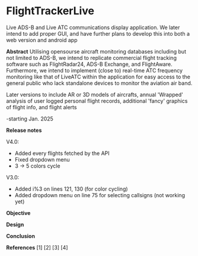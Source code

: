 # FlightTrackerLive
Live ADS-B and Live ATC communications display application.
We later intend to add proper GUI, and have further plans to develop this into both a web version and android app

**Abstract**
Utilising opensourse aircraft monitoring databases including but not limited to ADS-B, we intend to replicate commercial flight tracking software such as FlightRadar24, ADS-B Exchange, and FlightAware. 
Furthermore, we intend to implement (close to) real-time ATC frequency monitoring like that of LiveATC within the application for easy access to the general public who lack standalone devices to monitor the aviation air band.

Later versions to include AR or 3D models of aircrafts, annual 'Wrapped' analysis of user logged personal flight records, additional 'fancy' graphics of flight info, and flight alerts

-starting Jan. 2025

**Release notes**

V4.0:
- Added every flights fetched by the API
- Fixed dropdown menu
- 3 -> 5 colors cycle

V3.0:
- Added i%3 on lines 121, 130 (for color cycling)
- Added dropdown menu on line 75 for selecting callsigns (not working yet)
 
**Objective**
 
**Design**






**Conclusion**



**References**
[1]
[2]
[3] 
[4]  
